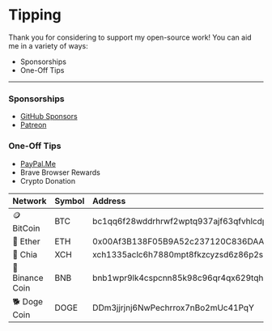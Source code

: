 # Tipping

Thank you for considering to support my open-source work! You can aid me in a variety of ways:

- Sponsorships
- One-Off Tips

---

### Sponsorships

- [GitHub Sponsors](https://github.com/sponsors/erikmartens)
- [Patreon](https://patreon.com/erik_m_martens)

### One-Off Tips

- [PayPal.Me](https://www.paypal.me/erikmartens)
- Brave Browser Rewards
- Crypto Donation

| Network | Symbol | Address |
|:--|:--| :--|
| 🪙 BitCoin | BTC | bc1qq6f28wddrhrwf2wptq937ajf63qfvhlcdp3a36 |
| 💠 Ether | ETH | 0x00Af3B138F05B9A52c237120C836DAAB941C7217 |
| 🌱 Chia | XCH | xch1335aclc6h7880mpt8fkzcyzsd6z86p2szz7h02v55ya4w28pc5dq6unmwg |
| 🔸 Binance Coin | BNB | bnb1wpr9lk4cspcnn85k98c96qr4qx629tqhgrp4w9 |
| 🐕 Doge Coin | DOGE | DDm3jjrjnj6NwPechrrox7nBo2mUc41PqY |
